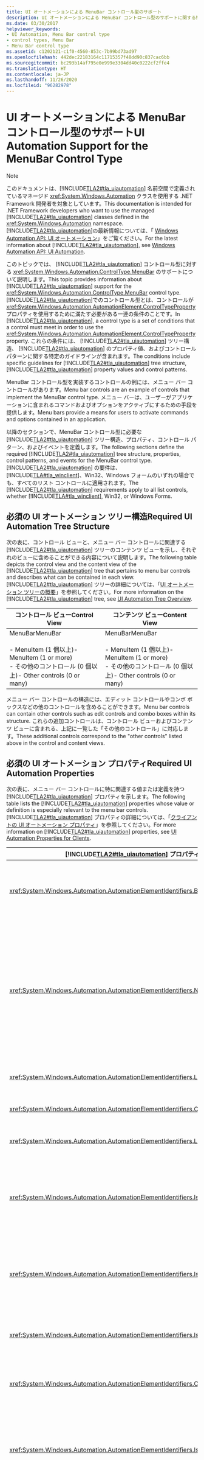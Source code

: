 ```yaml
---
title: UI オートメーションによる MenuBar コントロール型のサポート
description: UI オートメーションによる MenuBar コントロール型のサポートに関する情報を取得します。 必要なツリー構造、プロパティ、コントロール パターン、イベントについて説明します。
ms.date: 03/30/2017
helpviewer_keywords:
- UI Automation, Menu Bar control type
- control types, Menu Bar
- Menu Bar control type
ms.assetid: c1202b21-c1f0-4560-853c-7b99bd73ad97
ms.openlocfilehash: 442dec22183164c11715357f48dd90c837cac6bb
ms.sourcegitcommit: bc293b14af795e0e999e3304dd40c0222cf2ffe4
ms.translationtype: HT
ms.contentlocale: ja-JP
ms.lasthandoff: 11/26/2020
ms.locfileid: "96282978"
---
```

# <a name="ui-automation-support-for-the-menubar-control-type"></a><span data-ttu-id="7dd98-104">UI オートメーションによる MenuBar コントロール型のサポート</span><span class="sxs-lookup"><span data-stu-id="7dd98-104">UI Automation Support for the MenuBar Control Type</span></span>

> [!NOTE]
> <span data-ttu-id="7dd98-105">このドキュメントは、[!INCLUDE[TLA2#tla_uiautomation](../../../includes/tla2sharptla-uiautomation-md.md)] 名前空間で定義されているマネージド <xref:System.Windows.Automation> クラスを使用する .NET Framework 開発者を対象としています。</span><span class="sxs-lookup"><span data-stu-id="7dd98-105">This documentation is intended for .NET Framework developers who want to use the managed [!INCLUDE[TLA2#tla_uiautomation](../../../includes/tla2sharptla-uiautomation-md.md)] classes defined in the <xref:System.Windows.Automation> namespace.</span></span> <span data-ttu-id="7dd98-106">[!INCLUDE[TLA2#tla_uiautomation](../../../includes/tla2sharptla-uiautomation-md.md)]の最新情報については、「 [Windows Automation API: UI オートメーション](/windows/win32/winauto/entry-uiauto-win32)」をご覧ください。</span><span class="sxs-lookup"><span data-stu-id="7dd98-106">For the latest information about [!INCLUDE[TLA2#tla_uiautomation](../../../includes/tla2sharptla-uiautomation-md.md)], see [Windows Automation API: UI Automation](/windows/win32/winauto/entry-uiauto-win32).</span></span>  
  
 <span data-ttu-id="7dd98-107">このトピックでは、 [!INCLUDE[TLA2#tla_uiautomation](../../../includes/tla2sharptla-uiautomation-md.md)] コントロール型に対する <xref:System.Windows.Automation.ControlType.MenuBar> のサポートについて説明します。</span><span class="sxs-lookup"><span data-stu-id="7dd98-107">This topic provides information about [!INCLUDE[TLA2#tla_uiautomation](../../../includes/tla2sharptla-uiautomation-md.md)] support for the <xref:System.Windows.Automation.ControlType.MenuBar> control type.</span></span> <span data-ttu-id="7dd98-108">[!INCLUDE[TLA2#tla_uiautomation](../../../includes/tla2sharptla-uiautomation-md.md)]でのコントロール型とは、コントロールが <xref:System.Windows.Automation.AutomationElement.ControlTypeProperty> プロパティを使用するために満たす必要がある一連の条件のことです。</span><span class="sxs-lookup"><span data-stu-id="7dd98-108">In [!INCLUDE[TLA2#tla_uiautomation](../../../includes/tla2sharptla-uiautomation-md.md)], a control type is a set of conditions that a control must meet in order to use the <xref:System.Windows.Automation.AutomationElement.ControlTypeProperty> property.</span></span> <span data-ttu-id="7dd98-109">これらの条件には、 [!INCLUDE[TLA2#tla_uiautomation](../../../includes/tla2sharptla-uiautomation-md.md)] ツリー構造、 [!INCLUDE[TLA2#tla_uiautomation](../../../includes/tla2sharptla-uiautomation-md.md)] のプロパティ値、およびコントロール パターンに関する特定のガイドラインが含まれます。</span><span class="sxs-lookup"><span data-stu-id="7dd98-109">The conditions include specific guidelines for [!INCLUDE[TLA2#tla_uiautomation](../../../includes/tla2sharptla-uiautomation-md.md)] tree structure, [!INCLUDE[TLA2#tla_uiautomation](../../../includes/tla2sharptla-uiautomation-md.md)] property values and control patterns.</span></span>  
  
 <span data-ttu-id="7dd98-110">MenuBar コントロール型を実装するコントロールの例には、メニュー バー コントロールがあります。</span><span class="sxs-lookup"><span data-stu-id="7dd98-110">Menu bar controls are an example of controls that implement the MenuBar control type.</span></span> <span data-ttu-id="7dd98-111">メニュー バーは、ユーザーがアプリケーションに含まれるコマンドおよびオプションをアクティブにするための手段を提供します。</span><span class="sxs-lookup"><span data-stu-id="7dd98-111">Menu bars provide a means for users to activate commands and options contained in an application.</span></span>  
  
 <span data-ttu-id="7dd98-112">以降のセクションで、MenuBar コントロール型に必要な [!INCLUDE[TLA2#tla_uiautomation](../../../includes/tla2sharptla-uiautomation-md.md)] ツリー構造、プロパティ、コントロール パターン、およびイベントを定義します。</span><span class="sxs-lookup"><span data-stu-id="7dd98-112">The following sections define the required [!INCLUDE[TLA2#tla_uiautomation](../../../includes/tla2sharptla-uiautomation-md.md)] tree structure, properties, control patterns, and events for the MenuBar control type.</span></span> <span data-ttu-id="7dd98-113">[!INCLUDE[TLA2#tla_uiautomation](../../../includes/tla2sharptla-uiautomation-md.md)] の要件は、[!INCLUDE[TLA#tla_winclient](../../../includes/tlasharptla-winclient-md.md)]、Win32、Windows フォームのいずれの場合でも、すべてのリスト コントロールに適用されます。</span><span class="sxs-lookup"><span data-stu-id="7dd98-113">The [!INCLUDE[TLA2#tla_uiautomation](../../../includes/tla2sharptla-uiautomation-md.md)] requirements apply to all list controls, whether [!INCLUDE[TLA#tla_winclient](../../../includes/tlasharptla-winclient-md.md)], Win32, or Windows Forms.</span></span>  
  
<a name="Required_UI_Automation_Tree_Structure"></a>

## <a name="required-ui-automation-tree-structure"></a><span data-ttu-id="7dd98-114">必須の UI オートメーション ツリー構造</span><span class="sxs-lookup"><span data-stu-id="7dd98-114">Required UI Automation Tree Structure</span></span>  

 <span data-ttu-id="7dd98-115">次の表に、コントロール ビューと、メニュー バー コントロールに関連する [!INCLUDE[TLA2#tla_uiautomation](../../../includes/tla2sharptla-uiautomation-md.md)] ツリーのコンテンツ ビューを示し、それぞれのビューに含めることができる内容について説明します。</span><span class="sxs-lookup"><span data-stu-id="7dd98-115">The following table depicts the control view and the content view of the [!INCLUDE[TLA2#tla_uiautomation](../../../includes/tla2sharptla-uiautomation-md.md)] tree that pertains to menu bar controls and describes what can be contained in each view.</span></span> <span data-ttu-id="7dd98-116">[!INCLUDE[TLA2#tla_uiautomation](../../../includes/tla2sharptla-uiautomation-md.md)] ツリーの詳細については、「[UI オートメーション ツリーの概要](ui-automation-tree-overview.md)」を参照してください。</span><span class="sxs-lookup"><span data-stu-id="7dd98-116">For more information on the [!INCLUDE[TLA2#tla_uiautomation](../../../includes/tla2sharptla-uiautomation-md.md)] tree, see [UI Automation Tree Overview](ui-automation-tree-overview.md).</span></span>  
  
|<span data-ttu-id="7dd98-117">コントロール ビュー</span><span class="sxs-lookup"><span data-stu-id="7dd98-117">Control View</span></span>|<span data-ttu-id="7dd98-118">コンテンツ ビュー</span><span class="sxs-lookup"><span data-stu-id="7dd98-118">Content View</span></span>|  
|------------------|------------------|  
|<span data-ttu-id="7dd98-119">MenuBar</span><span class="sxs-lookup"><span data-stu-id="7dd98-119">MenuBar</span></span><br /><br /> <span data-ttu-id="7dd98-120">-   MenuItem (1 個以上)</span><span class="sxs-lookup"><span data-stu-id="7dd98-120">-   MenuItem (1 or more)</span></span><br /><span data-ttu-id="7dd98-121">-   その他のコントロール (0 個以上)</span><span class="sxs-lookup"><span data-stu-id="7dd98-121">-   Other controls (0 or many)</span></span>|<span data-ttu-id="7dd98-122">MenuBar</span><span class="sxs-lookup"><span data-stu-id="7dd98-122">MenuBar</span></span><br /><br /> <span data-ttu-id="7dd98-123">-   MenuItem (1 個以上)</span><span class="sxs-lookup"><span data-stu-id="7dd98-123">-   MenuItem (1 or more)</span></span><br /><span data-ttu-id="7dd98-124">-   その他のコントロール (0 個以上)</span><span class="sxs-lookup"><span data-stu-id="7dd98-124">-   Other controls (0 or many)</span></span>|  
  
 <span data-ttu-id="7dd98-125">メニュー バー コントロールの構造には、エディット コントロールやコンボ ボックスなどの他のコントロールを含めることができます。</span><span class="sxs-lookup"><span data-stu-id="7dd98-125">Menu bar controls can contain other controls such as edit controls and combo boxes within its structure.</span></span> <span data-ttu-id="7dd98-126">これらの追加コントロールは、コントロール ビューおよびコンテンツ ビューに含まれる、上記に一覧した「その他のコントロール」に対応します。</span><span class="sxs-lookup"><span data-stu-id="7dd98-126">These additional controls correspond to the "other controls" listed above in the control and content views.</span></span>  
  
<a name="Required_UI_Automation_Properties"></a>

## <a name="required-ui-automation-properties"></a><span data-ttu-id="7dd98-127">必須の UI オートメーション プロパティ</span><span class="sxs-lookup"><span data-stu-id="7dd98-127">Required UI Automation Properties</span></span>  

 <span data-ttu-id="7dd98-128">次の表に、メニュー バー コントロールに特に関連する値または定義を持つ [!INCLUDE[TLA2#tla_uiautomation](../../../includes/tla2sharptla-uiautomation-md.md)] プロパティを示します。</span><span class="sxs-lookup"><span data-stu-id="7dd98-128">The following table lists the [!INCLUDE[TLA2#tla_uiautomation](../../../includes/tla2sharptla-uiautomation-md.md)] properties whose value or definition is especially relevant to the menu bar controls.</span></span> <span data-ttu-id="7dd98-129">[!INCLUDE[TLA2#tla_uiautomation](../../../includes/tla2sharptla-uiautomation-md.md)] プロパティの詳細については、「[クライアントの UI オートメーション プロパティ](ui-automation-properties-for-clients.md)」を参照してください。</span><span class="sxs-lookup"><span data-stu-id="7dd98-129">For more information on [!INCLUDE[TLA2#tla_uiautomation](../../../includes/tla2sharptla-uiautomation-md.md)] properties, see [UI Automation Properties for Clients](ui-automation-properties-for-clients.md).</span></span>  
  
|[!INCLUDE[TLA2#tla_uiautomation](../../../includes/tla2sharptla-uiautomation-md.md)] <span data-ttu-id="7dd98-130">プロパティ</span><span class="sxs-lookup"><span data-stu-id="7dd98-130">Property</span></span>|<span data-ttu-id="7dd98-131">[値]</span><span class="sxs-lookup"><span data-stu-id="7dd98-131">Value</span></span>|<span data-ttu-id="7dd98-132">Notes</span><span class="sxs-lookup"><span data-stu-id="7dd98-132">Notes</span></span>|  
|------------------------------------------------------------------------------------|-----------|-----------|  
|<xref:System.Windows.Automation.AutomationElementIdentifiers.BoundingRectangleProperty>|<span data-ttu-id="7dd98-133">「ノート」を参照してください。</span><span class="sxs-lookup"><span data-stu-id="7dd98-133">See notes.</span></span>|<span data-ttu-id="7dd98-134">このプロパティで公開する値には、メニュー バー コントロールに含まれるすべてのコントロールを含める必要があります。</span><span class="sxs-lookup"><span data-stu-id="7dd98-134">The value exposed by this property must include all of the controls contained within it.</span></span>|  
|<xref:System.Windows.Automation.AutomationElementIdentifiers.NameProperty>|<span data-ttu-id="7dd98-135">「ノート」を参照してください。</span><span class="sxs-lookup"><span data-stu-id="7dd98-135">See notes.</span></span>|<span data-ttu-id="7dd98-136">アプリケーションに複数のメニュー バーがある場合を除き、メニュー バー コントロールに名前は必要ありません。</span><span class="sxs-lookup"><span data-stu-id="7dd98-136">The menu bar control does not need a name unless an application has more than one menu bar.</span></span> <span data-ttu-id="7dd98-137">アプリケーションに複数のメニュー バーがある場合、このプロパティを使用して、「書式設定」や「アウトライン」といった識別名を公開する必要があります</span><span class="sxs-lookup"><span data-stu-id="7dd98-137">If there is more than one menu bar in an application, then this property should be used to expose distinguishing names, such as "Formatting" or "Outlining."</span></span>|  
|<xref:System.Windows.Automation.AutomationElementIdentifiers.LabeledByProperty>|`Null`|<span data-ttu-id="7dd98-138">メニュー バー コントロールには例外なく、ラベルはありません。</span><span class="sxs-lookup"><span data-stu-id="7dd98-138">Menu bar controls never have a label.</span></span>|  
|<xref:System.Windows.Automation.AutomationElementIdentifiers.ControlTypeProperty>|<span data-ttu-id="7dd98-139">MenuBar</span><span class="sxs-lookup"><span data-stu-id="7dd98-139">MenuBar</span></span>|<span data-ttu-id="7dd98-140">この値は、すべての UI フレームワークで同じです。</span><span class="sxs-lookup"><span data-stu-id="7dd98-140">This value is the same for all UI frameworks.</span></span>|  
|<xref:System.Windows.Automation.AutomationElementIdentifiers.LocalizedControlTypeProperty>|<span data-ttu-id="7dd98-141">「メニュー バー」</span><span class="sxs-lookup"><span data-stu-id="7dd98-141">"menu bar"</span></span>|<span data-ttu-id="7dd98-142">MenuBar コントロール型に対応する、ローカライズされた文字列。</span><span class="sxs-lookup"><span data-stu-id="7dd98-142">Localized string corresponding to the MenuBar control type.</span></span>|  
|<xref:System.Windows.Automation.AutomationElementIdentifiers.IsContentElementProperty>|<span data-ttu-id="7dd98-143">○</span><span class="sxs-lookup"><span data-stu-id="7dd98-143">True</span></span>|<span data-ttu-id="7dd98-144">メニュー バー コントロールは、常に [!INCLUDE[TLA2#tla_uiautomation](../../../includes/tla2sharptla-uiautomation-md.md)] ツリーのコンテンツ ビューに組み込まれます。</span><span class="sxs-lookup"><span data-stu-id="7dd98-144">The menu bar control is always included in the content view of the [!INCLUDE[TLA2#tla_uiautomation](../../../includes/tla2sharptla-uiautomation-md.md)] tree.</span></span>|  
|<xref:System.Windows.Automation.AutomationElementIdentifiers.IsControlElementProperty>|<span data-ttu-id="7dd98-145">○</span><span class="sxs-lookup"><span data-stu-id="7dd98-145">True</span></span>|<span data-ttu-id="7dd98-146">メニュー バー コントロールは、常に [!INCLUDE[TLA2#tla_uiautomation](../../../includes/tla2sharptla-uiautomation-md.md)] ツリーのコントロール ビューに組み込まれます。</span><span class="sxs-lookup"><span data-stu-id="7dd98-146">The menu bar control is always included in the control view of the [!INCLUDE[TLA2#tla_uiautomation](../../../includes/tla2sharptla-uiautomation-md.md)] tree.</span></span>|  
|<xref:System.Windows.Automation.AutomationElementIdentifiers.IsOffscreenProperty>|<span data-ttu-id="7dd98-147">「ノート」を参照してください。</span><span class="sxs-lookup"><span data-stu-id="7dd98-147">See notes.</span></span>|<span data-ttu-id="7dd98-148">このプロパティの値は、コントロールを画面に表示できるかどうかによって異なります。</span><span class="sxs-lookup"><span data-stu-id="7dd98-148">The value of this property depends on whether the control is viewable on the screen.</span></span>|  
|<xref:System.Windows.Automation.AutomationElementIdentifiers.OrientationProperty>|<span data-ttu-id="7dd98-149">依存</span><span class="sxs-lookup"><span data-stu-id="7dd98-149">Depends</span></span>|<span data-ttu-id="7dd98-150">このプロパティは、メニュー バー コントロールが水平または垂直のいずれかであるかを公開します。</span><span class="sxs-lookup"><span data-stu-id="7dd98-150">This property exposes whether the menu bar control is horizontal or vertical.</span></span>|  
|<xref:System.Windows.Automation.AutomationElementIdentifiers.IsKeyboardFocusableProperty>|<span data-ttu-id="7dd98-151">○</span><span class="sxs-lookup"><span data-stu-id="7dd98-151">True</span></span>|<span data-ttu-id="7dd98-152">メニュー バー コントロールに含まれるコントロールはキーボード フォーカスを受け取ることができるため、メニュー バー コントロールはキーボード フォーカスを受け取ることができます。</span><span class="sxs-lookup"><span data-stu-id="7dd98-152">Menu bar controls are keyboard-focusable because the controls they contain can take keyboard focus.</span></span>|  
|<xref:System.Windows.Automation.AutomationElementIdentifiers.HelpTextProperty>|<span data-ttu-id="7dd98-153">「ノート」を参照してください。</span><span class="sxs-lookup"><span data-stu-id="7dd98-153">See notes.</span></span>|<span data-ttu-id="7dd98-154">メニュー バー コントロールにヘルプ テキストが必要になるシナリオはありません。</span><span class="sxs-lookup"><span data-stu-id="7dd98-154">No scenarios for when Help text is required for a menu bar control.</span></span>|  
|<xref:System.Windows.Automation.AutomationElementIdentifiers.AcceleratorKeyProperty>|`Null`|<span data-ttu-id="7dd98-155">メニュー バーでアクセラレータ キーを使用することは決してありません。</span><span class="sxs-lookup"><span data-stu-id="7dd98-155">Menu bars never have accelerator keys.</span></span>|  
|<xref:System.Windows.Automation.AutomationElementIdentifiers.AccessKeyProperty>|<span data-ttu-id="7dd98-156">「ALT」</span><span class="sxs-lookup"><span data-stu-id="7dd98-156">"ALT"</span></span>|<span data-ttu-id="7dd98-157">ALT キーを押すと常に、アプリケーション内のメニュー バーにフォーカスが移動します。</span><span class="sxs-lookup"><span data-stu-id="7dd98-157">Pressing the ALT key should always bring focus to the menu bar within the application.</span></span>|  
  
<a name="Required_UI_Automation_Control_Patterns"></a>

## <a name="required-ui-automation-control-patterns"></a><span data-ttu-id="7dd98-158">必須の UI オートメーション コントロール パターン</span><span class="sxs-lookup"><span data-stu-id="7dd98-158">Required UI Automation Control Patterns</span></span>  

 <span data-ttu-id="7dd98-159">次の表に、メニュー バー コントロールでサポートされなければならない [!INCLUDE[TLA2#tla_uiautomation](../../../includes/tla2sharptla-uiautomation-md.md)] コントロール パターンを示します。</span><span class="sxs-lookup"><span data-stu-id="7dd98-159">The following table lists the [!INCLUDE[TLA2#tla_uiautomation](../../../includes/tla2sharptla-uiautomation-md.md)] control patterns required to be supported by menu bar controls.</span></span> <span data-ttu-id="7dd98-160">コントロール パターンの詳細については、「 [UI Automation Control Patterns Overview](ui-automation-control-patterns-overview.md)」を参照してください。</span><span class="sxs-lookup"><span data-stu-id="7dd98-160">For more information on control patterns, see [UI Automation Control Patterns Overview](ui-automation-control-patterns-overview.md).</span></span>  
  
|<span data-ttu-id="7dd98-161">コントロール パターン</span><span class="sxs-lookup"><span data-stu-id="7dd98-161">Control Pattern</span></span>|<span data-ttu-id="7dd98-162">サポート</span><span class="sxs-lookup"><span data-stu-id="7dd98-162">Support</span></span>|<span data-ttu-id="7dd98-163">Notes</span><span class="sxs-lookup"><span data-stu-id="7dd98-163">Notes</span></span>|  
|---------------------|-------------|-----------|  
|<xref:System.Windows.Automation.Provider.IExpandCollapseProvider>|<span data-ttu-id="7dd98-164">依存</span><span class="sxs-lookup"><span data-stu-id="7dd98-164">Depends</span></span>|<span data-ttu-id="7dd98-165">コントロールを展開または折りたたむことができる場合は、 <xref:System.Windows.Automation.Provider.IExpandCollapseProvider>を実装します。</span><span class="sxs-lookup"><span data-stu-id="7dd98-165">If the control can be expanded or collapsed, implement <xref:System.Windows.Automation.Provider.IExpandCollapseProvider>.</span></span>|  
|<xref:System.Windows.Automation.Provider.IDockProvider>|<span data-ttu-id="7dd98-166">依存</span><span class="sxs-lookup"><span data-stu-id="7dd98-166">Depends</span></span>|<span data-ttu-id="7dd98-167">コントロールを画面のさまざまな部分にドッキングできる場合は、 <xref:System.Windows.Automation.Provider.IDockProvider>を実装します。</span><span class="sxs-lookup"><span data-stu-id="7dd98-167">If the control can be docked to different parts of the screen, implement <xref:System.Windows.Automation.Provider.IDockProvider>.</span></span>|  
|<xref:System.Windows.Automation.Provider.ITransformProvider>|<span data-ttu-id="7dd98-168">依存</span><span class="sxs-lookup"><span data-stu-id="7dd98-168">Depends</span></span>|<span data-ttu-id="7dd98-169">コントロールのサイズ変更、回転、移動が可能な場合は、 <xref:System.Windows.Automation.Provider.ITransformProvider>を実装する必要があります。</span><span class="sxs-lookup"><span data-stu-id="7dd98-169">If the control can be resized, rotated or moved it must implement <xref:System.Windows.Automation.Provider.ITransformProvider>.</span></span>|  
  
<a name="Required_UI_Automation_Events"></a>

## <a name="required-ui-automation-events"></a><span data-ttu-id="7dd98-170">必須の UI オートメーション イベント</span><span class="sxs-lookup"><span data-stu-id="7dd98-170">Required UI Automation Events</span></span>  

 <span data-ttu-id="7dd98-171">次の表に、すべてのメニュー バー コントロールでサポートされなければならない [!INCLUDE[TLA2#tla_uiautomation](../../../includes/tla2sharptla-uiautomation-md.md)] イベントを示します。</span><span class="sxs-lookup"><span data-stu-id="7dd98-171">The following table lists the [!INCLUDE[TLA2#tla_uiautomation](../../../includes/tla2sharptla-uiautomation-md.md)] events required to be supported by all menu bar controls.</span></span> <span data-ttu-id="7dd98-172">イベントの詳細については、「 [UI Automation Events Overview](ui-automation-events-overview.md)」を参照してください。</span><span class="sxs-lookup"><span data-stu-id="7dd98-172">For more information on events, see [UI Automation Events Overview](ui-automation-events-overview.md).</span></span>  
  
|[!INCLUDE[TLA2#tla_uiautomation](../../../includes/tla2sharptla-uiautomation-md.md)] <span data-ttu-id="7dd98-173">イベント</span><span class="sxs-lookup"><span data-stu-id="7dd98-173">Event</span></span>|<span data-ttu-id="7dd98-174">サポート/値</span><span class="sxs-lookup"><span data-stu-id="7dd98-174">Support/Value</span></span>|<span data-ttu-id="7dd98-175">Notes</span><span class="sxs-lookup"><span data-stu-id="7dd98-175">Notes</span></span>|  
|---------------------------------------------------------------------------------|--------------------|-----------|  
|<span data-ttu-id="7dd98-176"><xref:System.Windows.Automation.AutomationElementIdentifiers.BoundingRectangleProperty> プロパティ変更イベント。</span><span class="sxs-lookup"><span data-stu-id="7dd98-176"><xref:System.Windows.Automation.AutomationElementIdentifiers.BoundingRectangleProperty> property-changed event.</span></span>|<span data-ttu-id="7dd98-177">必須</span><span class="sxs-lookup"><span data-stu-id="7dd98-177">Required</span></span>|<span data-ttu-id="7dd98-178">なし</span><span class="sxs-lookup"><span data-stu-id="7dd98-178">None</span></span>|  
|<span data-ttu-id="7dd98-179"><xref:System.Windows.Automation.AutomationElementIdentifiers.IsOffscreenProperty> プロパティ変更イベント。</span><span class="sxs-lookup"><span data-stu-id="7dd98-179"><xref:System.Windows.Automation.AutomationElementIdentifiers.IsOffscreenProperty> property-changed event.</span></span>|<span data-ttu-id="7dd98-180">必須</span><span class="sxs-lookup"><span data-stu-id="7dd98-180">Required</span></span>|<span data-ttu-id="7dd98-181">なし</span><span class="sxs-lookup"><span data-stu-id="7dd98-181">None</span></span>|  
|<span data-ttu-id="7dd98-182"><xref:System.Windows.Automation.AutomationElementIdentifiers.IsEnabledProperty> プロパティ変更イベント。</span><span class="sxs-lookup"><span data-stu-id="7dd98-182"><xref:System.Windows.Automation.AutomationElementIdentifiers.IsEnabledProperty> property-changed event.</span></span>|<span data-ttu-id="7dd98-183">必須</span><span class="sxs-lookup"><span data-stu-id="7dd98-183">Required</span></span>|<span data-ttu-id="7dd98-184">なし</span><span class="sxs-lookup"><span data-stu-id="7dd98-184">None</span></span>|  
|<span data-ttu-id="7dd98-185"><xref:System.Windows.Automation.ExpandCollapsePatternIdentifiers.ExpandCollapseStateProperty> プロパティ変更イベント。</span><span class="sxs-lookup"><span data-stu-id="7dd98-185"><xref:System.Windows.Automation.ExpandCollapsePatternIdentifiers.ExpandCollapseStateProperty> property-changed event.</span></span>|<span data-ttu-id="7dd98-186">依存</span><span class="sxs-lookup"><span data-stu-id="7dd98-186">Depends</span></span>|<span data-ttu-id="7dd98-187">なし</span><span class="sxs-lookup"><span data-stu-id="7dd98-187">None</span></span>|  
|<xref:System.Windows.Automation.AutomationElementIdentifiers.AutomationFocusChangedEvent>|<span data-ttu-id="7dd98-188">必須</span><span class="sxs-lookup"><span data-stu-id="7dd98-188">Required</span></span>|<span data-ttu-id="7dd98-189">なし</span><span class="sxs-lookup"><span data-stu-id="7dd98-189">None</span></span>|  
|<xref:System.Windows.Automation.AutomationElementIdentifiers.StructureChangedEvent>|<span data-ttu-id="7dd98-190">必須</span><span class="sxs-lookup"><span data-stu-id="7dd98-190">Required</span></span>|<span data-ttu-id="7dd98-191">なし</span><span class="sxs-lookup"><span data-stu-id="7dd98-191">None</span></span>|  
  
## <a name="see-also"></a><span data-ttu-id="7dd98-192">関連項目</span><span class="sxs-lookup"><span data-stu-id="7dd98-192">See also</span></span>

- <xref:System.Windows.Automation.ControlType.MenuBar>
- [<span data-ttu-id="7dd98-193">UI オートメーション コントロール型の概要</span><span class="sxs-lookup"><span data-stu-id="7dd98-193">UI Automation Control Types Overview</span></span>](ui-automation-control-types-overview.md)
- [<span data-ttu-id="7dd98-194">UI オートメーションの概要</span><span class="sxs-lookup"><span data-stu-id="7dd98-194">UI Automation Overview</span></span>](ui-automation-overview.md)
